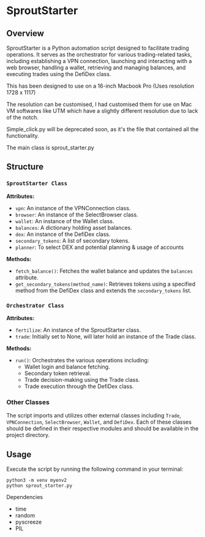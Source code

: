 # SproutStarter

## Overview
SproutStarter is a Python automation script designed to facilitate trading operations. It serves as the orchestrator for various trading-related tasks, including establishing a VPN connection, launching and interacting with a web browser, handling a wallet, retrieving and managing balances, and executing trades using the DefiDex class.

This has been designed to use on a 16-inch Macbook Pro (Uses resolution 1728 x 1117)

The resolution can be customised, I had customised them for use on Mac VM softwares like UTM which have a slightly different resolution due to lack of the notch.

Simple_click.py will be deprecated soon, as it's the file that contained all the functionality. 

The main class is sprout_starter.py

## Structure

### `SproutStarter Class`
**Attributes:**
- `vpn`: An instance of the VPNConnection class.
- `browser`: An instance of the SelectBrowser class.
- `wallet`: An instance of the Wallet class.
- `balances`: A dictionary holding asset balances.
- `dex`: An instance of the DefiDex class.
- `secondary_tokens`: A list of secondary tokens.
- `planner`: To select DEX and potential planning & usage of accounts

**Methods:**
- `fetch_balance()`: Fetches the wallet balance and updates the `balances` attribute.
- `get_secondary_tokens(method_name)`: Retrieves tokens using a specified method from the DefiDex class and extends the `secondary_tokens` list.

### `Orchestrator Class`
**Attributes:**
- `fertilize`: An instance of the SproutStarter class.
- `trade`: Initially set to None, will later hold an instance of the Trade class.

**Methods:**
- `run()`: Orchestrates the various operations including:
  - Wallet login and balance fetching.
  - Secondary token retrieval.
  - Trade decision-making using the Trade class.
  - Trade execution through the DefiDex class.

### Other Classes
The script imports and utilizes other external classes including `Trade`, `VPNConnection`, `SelectBrowser`, `Wallet`, and `DefiDex`. Each of these classes should be defined in their respective modules and should be available in the project directory.

## Usage
Execute the script by running the following command in your terminal:

```shell
python3 -m venv myenv2
python sprout_starter.py
```

Dependencies
- time
- random
- pyscreeze
- PIL
